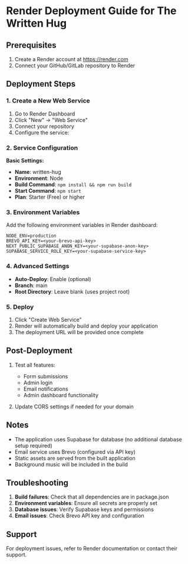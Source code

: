 # Render Deployment Guide for The Written Hug

## Prerequisites

1. Create a Render account at https://render.com
2. Connect your GitHub/GitLab repository to Render

## Deployment Steps

### 1. Create a New Web Service

1. Go to Render Dashboard
2. Click "New" → "Web Service"
3. Connect your repository
4. Configure the service:

### 2. Service Configuration

**Basic Settings:**
- **Name**: written-hug
- **Environment**: Node
- **Build Command**: `npm install && npm run build`
- **Start Command**: `npm start`
- **Plan**: Starter (Free) or higher

### 3. Environment Variables

Add the following environment variables in Render dashboard:

```
NODE_ENV=production
BREVO_API_KEY=<your-brevo-api-key>
NEXT_PUBLIC_SUPABASE_ANON_KEY=<your-supabase-anon-key>
SUPABASE_SERVICE_ROLE_KEY=<your-supabase-service-key>
```

### 4. Advanced Settings

- **Auto-Deploy**: Enable (optional)
- **Branch**: main
- **Root Directory**: Leave blank (uses project root)

### 5. Deploy

1. Click "Create Web Service"
2. Render will automatically build and deploy your application
3. The deployment URL will be provided once complete

## Post-Deployment

1. Test all features:
   - Form submissions
   - Admin login
   - Email notifications
   - Admin dashboard functionality

2. Update CORS settings if needed for your domain

## Notes

- The application uses Supabase for database (no additional database setup required)
- Email service uses Brevo (configured via API key)
- Static assets are served from the built application
- Background music will be included in the build

## Troubleshooting

1. **Build failures**: Check that all dependencies are in package.json
2. **Environment variables**: Ensure all secrets are properly set
3. **Database issues**: Verify Supabase keys and permissions
4. **Email issues**: Check Brevo API key and configuration

## Support

For deployment issues, refer to Render documentation or contact their support.